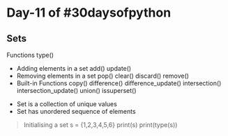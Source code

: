 # Day-11 of #30daysofpython

## Sets

Functions
type()

- Adding elements in a set
add()
update()
- Removing elements in a set
pop()
clear()
discard()
remove()
- Built-in Functions
copy()
difference()
difference_update()
intersection()
intersection_update()
union()
issuperset()
+ Set is a collection of unique values
+ Set has unordered sequence of elements
> Initialising a set
  s = {1,2,3,4,5,6}
  print(s)
  print(type(s))

